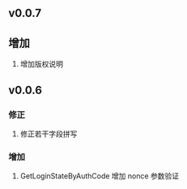 ## v0.0.7

## 增加

1. 增加版权说明

## v0.0.6

### 修正
1. 修正若干字段拼写

### 增加

1. GetLoginStateByAuthCode 增加 nonce 参数验证